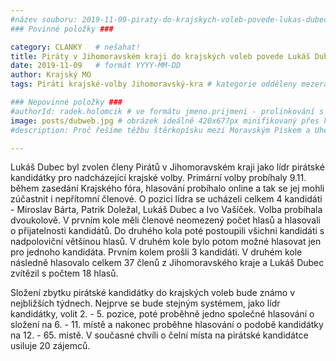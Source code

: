 ```yaml
---
#název souboru: 2019-11-09-piraty-do-krajskych-voleb-povede-lukas-dubec.md
### Povinné položky ###

category: CLANKY   # nešahat!
title: Piráty v Jihomoravském kraji do krajských voleb povede Lukáš Dubec
date: 2019-11-09   # formát YYYY-MM-DD
author: Krajský MO
tags: Piráti krajské-volby Jihomoravský-kra # kategorie odděleny mezerami, např. volby zemědělství životní-prostředí piráti (viz https://jihomoravsky.pirati.cz/tags/)

### Nepovinné položky ###
#authorId: radek.holomcik # ve formátu jmeno.prijmeni - prolinkování s profilem přes uid
image: posts/dubweb.jpg # obrázek ideálně 420x677px minifikovaný přes https://tinypng.com/
#description: Proč řešíme těžbu štěrkopísku mezi Moravským Pískem a Uherským Ostrohem? Podrobné info o celé kauze.

---
```


Lukáš Dubec byl zvolen členy Pirátů v Jihomoravském kraji jako lídr pirátské kandidátky pro nadcházející krajské volby. Primární volby probíhaly 9.11. během zasedání Krajského fóra, hlasování probíhalo online a tak se jej mohli zúčastnit i nepřítomní členové. O pozici lídra se ucházeli celkem 4 kandidáti - Miroslav Bárta, Patrik Doležal, Lukáš Dubec a Ivo Vašíček. Volba probíhala dvoukolově. V prvním kole měli členové neomezený počet hlasů a hlasovali o přijatelnosti kandidátů. Do druhého kola poté postoupili všichni kandidáti s nadpoloviční většinou hlasů. V druhém kole bylo potom možné hlasovat jen pro jednoho kandidáta. Prvním kolem prošli 3 kandidáti.  V druhém kole následně hlasovalo celkem 37 členů z Jihomoravského kraje a Lukáš Dubec zvítězil s počtem 18 hlasů.

Složení zbytku pirátské kandidátky do krajských voleb bude známo v nejbližších týdnech. Nejprve se bude stejným systémem, jako lídr kandidátky, volit 2. - 5. pozice, poté proběhně jedno společné hlasování o složení na 6. - 11. místě a nakonec proběhne hlasování o podobě kandidátky na 12. - 65. mistě. V současné chvíli o čelní místa na pirátské kandidátce usiluje 20 zájemců.






